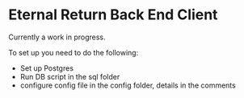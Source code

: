 # Eternal Return Back End Client

Currently a work in progress.

To set up you need to do the following:
* Set up Postgres
* Run DB script in the sql folder
* configure config file in the config folder, details in the comments